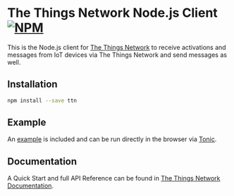 # The Things Network Node.js Client [![NPM](https://img.shields.io/npm/v/ttn.svg?maxAge=2592000)](https://www.npmjs.com/package/ttn)

This is the Node.js client for [The Things Network](https://www.thethingsnetwork.org) to receive activations and messages from IoT devices via The Things Network and send messages as well.

## Installation

```bash
npm install --save ttn
```

## Example

An [example](dist/example.js) is included and can be run directly in the browser via [Tonic](https://tonicdev.com/npm/ttn).

## Documentation

A Quick Start and full API Reference can be found in [The Things Network Documentation](https://www.thethingsnetwork.org/docs/node-js/).